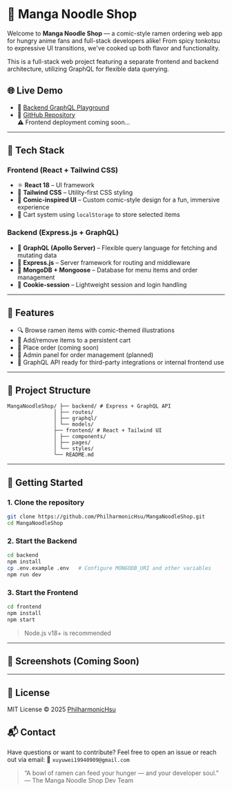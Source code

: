 # 🍜 Manga Noodle Shop

Welcome to **Manga Noodle Shop** — a comic-style ramen ordering web app for hungry anime fans and full-stack developers alike! From spicy tonkotsu to expressive UI transitions, we've cooked up both flavor and functionality.

This is a full-stack web project featuring a separate frontend and backend architecture, utilizing GraphQL for flexible data querying.

## 🌐 Live Demo

- 🔗 [Backend GraphQL Playground](https://manga-noodle-shop-backend.vercel.app/)  
- 🔗 [GitHub Repository](https://github.com/PhilharmonicHsu/MangaNoodleShop)  
⚠️ Frontend deployment coming soon...

---

## 🧩 Tech Stack

### Frontend (React + Tailwind CSS)
- ⚛️ **React 18** – UI framework
- 💨 **Tailwind CSS** – Utility-first CSS styling
- 🎨 **Comic-inspired UI** – Custom comic-style design for a fun, immersive experience
- 🛒 Cart system using `localStorage` to store selected items

### Backend (Express.js + GraphQL)
- 🧠 **GraphQL (Apollo Server)** – Flexible query language for fetching and mutating data
- 🚀 **Express.js** – Server framework for routing and middleware
- 🥫 **MongoDB + Mongoose** – Database for menu items and order management
- 🍪 **Cookie-session** – Lightweight session and login handling

---

## 🧠 Features

- 🔍 Browse ramen items with comic-themed illustrations
- 🛒 Add/remove items to a persistent cart
- 📝 Place order (coming soon)
- 🧾 Admin panel for order management (planned)
- 🧬 GraphQL API ready for third-party integrations or internal frontend use

---

## 📁 Project Structure

```
MangaNoodleShop/ ├── backend/ # Express + GraphQL API 
               │ ├── routes/ 
               │ ├── graphql/ 
               │ └── models/ 
               ├── frontend/ # React + Tailwind UI 
               │ ├── components/ 
               │ ├── pages/ 
               │ └── styles/ 
               └── README.md
```

---

## 🚀 Getting Started

### 1. Clone the repository

```bash
git clone https://github.com/PhilharmonicHsu/MangaNoodleShop.git
cd MangaNoodleShop
```
### 2. Start the Backend
```bash
cd backend
npm install
cp .env.example .env   # Configure MONGODB_URI and other variables
npm run dev
```

### 3. Start the Frontend
```bash
cd frontend
npm install
npm start
```
> Node.js v18+ is recommended

---

## 📸 Screenshots (Coming Soon)

---

## 📄 License
MIT License © 2025 [PhilharmonicHsu](https://github.com/PhilharmonicHsu)

## 📬 Contact
Have questions or want to contribute?
Feel free to open an issue or reach out via email:
📧 `xuyuwei19940909@gmail.com`

> “A bowl of ramen can feed your hunger — and your developer soul.”
> — The Manga Noodle Shop Dev Team